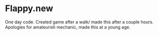 # Flappy.new
One day code.
Created game after a walk/ made this after a couple hours. 
Apologies for amateurish mechanic, made this at a young age.

